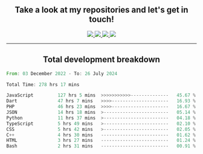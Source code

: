 <h2 align="center">
  Take a look at my repositories and let's get in touch!
</h2>
<p align="center">
  <a href="https://www.instagram.com/rayhanarkan?igsh=MXM3dHhmMTZ3ZWVsaA==">
    <img src="https://img.icons8.com/material-outlined/30/689d6a/instagram.png"/>
  </a>
  <a href="https://www.linkedin.com/in/rayhanarkan/">
    <img src="https://img.icons8.com/material-outlined/30/689d6a/linkedin.png"/>
  </a>
  <a href="">
    <img src="https://img.icons8.com/material-outlined/30/689d6a/geography.png"/>
  </a>
  <a href="mailto:rayhanarkan30@gmail.com">
    <img src="https://img.icons8.com/material-outlined/30/689d6a/email.png"/>
  </a>
</p>

---

<h2 align="center">Total development breakdown</h2>

<p align="center">
<!--START_SECTION:waka-->

```rust
From: 03 December 2022 - To: 26 July 2024

Total Time: 278 hrs 17 mins

JavaScript         127 hrs 5 mins  >>>>>>>>>>>--------------   45.67 %
Dart               47 hrs 7 mins   >>>>---------------------   16.93 %
PHP                46 hrs 23 mins  >>>>---------------------   16.67 %
JSON               14 hrs 18 mins  >------------------------   05.14 %
Python             11 hrs 37 mins  >------------------------   04.18 %
TypeScript         5 hrs 49 mins   >------------------------   02.10 %
CSS                5 hrs 42 mins   >------------------------   02.05 %
C++                4 hrs 30 mins   -------------------------   01.62 %
HTML               3 hrs 27 mins   -------------------------   01.24 %
Bash               2 hrs 31 mins   -------------------------   00.91 %
```

<!--END_SECTION:waka-->
</p>

